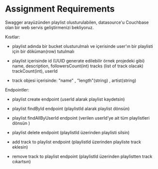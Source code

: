 # Assignment Requirements

Swagger arayüzünden playlist olusturulabilen, datasource'u Couchbase olan bir web servis geliştirmenizi bekliyoruz.

Kısıtlar:

  - playlist adında bir bucket olusturulmalı ve içerisinde user'ın bir playlisti için bir döküman(row) tutulmalı
  - playlist içerisinde
      id (UUID generate edilebilir örnek projedeki gibi)
      name,
      description,
      followersCount(int)
      tracks (list of track olacak)
      trackCount(int),
      userId

  - track objesi içerisinde: "name" , "length"(string) , artist(string)

Endpointler:

  - playlist create endpoint (userId  alarak playlist kaydetsin)

  - playlist findById endpoint (playlistId alarak playlist dönsün)

  - playlist findAllByUserId endpoint (verilen userId’ye ait tüm playlistleri dönsün )

  - playlist delete endpoint  (playlistId üzerinden playlisti silsin)

  - add track to playlist endpoint  (playlistId üzerinden playliste track eklesin)

  - remove track to playlist endpoint  (playlistId üzerinden playlistten track cıkartsın)
